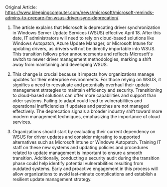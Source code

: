 Original Article: https://www.bleepingcomputer.com/news/microsoft/microsoft-reminds-admins-to-prepare-for-wsus-driver-sync-deprecation/

1) The article explains that Microsoft is deprecating driver synchronization in Windows Server Update Services (WSUS) effective April 18. After this date, IT administrators will need to rely on cloud-based solutions like Windows Autopatch, Azure Update Manager, or Microsoft Intune for updating drivers, as drivers will not be directly importable into WSUS. This transition follows prior announcements and reflects Microsoft's switch to newer driver management methodologies, marking a shift away from maintaining and developing WSUS.

2) This change is crucial because it impacts how organizations manage updates for their enterprise environments. For those relying on WSUS, it signifies a need to reevaluate and potentially overhaul their update management strategies to maintain efficiency and security. Transitioning to cloud-based solutions can offer more capabilities and support than older systems. Failing to adapt could lead to vulnerabilities and operational inefficiencies if updates and patches are not managed effectively. The deprecation signals a broader industry shift toward more modern management techniques, emphasizing the importance of cloud services.

3) Organizations should start by evaluating their current dependency on WSUS for driver updates and consider migrating to supported alternatives such as Microsoft Intune or Windows Autopatch. Training IT staff on these new systems and updating policies and procedures related to update management is important to ensure a smooth transition. Additionally, conducting a security audit during the transition phase could help identify potential vulnerabilities resulting from outdated systems. Early and proactive engagement in this process will allow organizations to avoid last-minute complications and establish a resilient update management strategy.